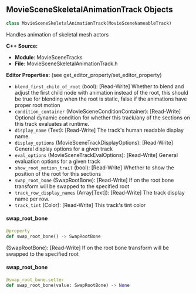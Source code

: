 ## MovieSceneSkeletalAnimationTrack Objects

```python
class MovieSceneSkeletalAnimationTrack(MovieSceneNameableTrack)
```

Handles animation of skeletal mesh actors

**C++ Source:**

- **Module**: MovieSceneTracks
- **File**: MovieSceneSkeletalAnimationTrack.h

**Editor Properties:** (see get_editor_property/set_editor_property)

- ``blend_first_child_of_root`` (bool):  [Read-Write] Whether to blend and adjust the first child node with animation instead of the root, this should be true for blending when the root is static, false if the animations have proper root motion
- ``condition_container`` (MovieSceneConditionContainer):  [Read-Write] Optional dynamic condition for whether this track/any of the sections on this track evaluates at runtime.
- ``display_name`` (Text):  [Read-Write] The track's human readable display name.
- ``display_options`` (MovieSceneTrackDisplayOptions):  [Read-Write] General display options for a given track
- ``eval_options`` (MovieSceneTrackEvalOptions):  [Read-Write] General evaluation options for a given track
- ``show_root_motion_trail`` (bool):  [Read-Write] Whether to show the position of the root for this sections
- ``swap_root_bone`` (SwapRootBone):  [Read-Write] If on the root bone transform will be swapped to the specified root
- ``track_row_display_names`` (Array[Text]):  [Read-Write] The track display name per row.
- ``track_tint`` (Color):  [Read-Write] This track's tint color

<a id="unreal.MovieSceneSkeletalAnimationTrack.swap_root_bone"></a>

#### swap_root_bone

```python
@property
def swap_root_bone() -> SwapRootBone
```

(SwapRootBone):  [Read-Write] If on the root bone transform will be swapped to the specified root

<a id="unreal.MovieSceneSkeletalAnimationTrack.swap_root_bone"></a>

#### swap_root_bone

```python
@swap_root_bone.setter
def swap_root_bone(value: SwapRootBone) -> None
```

<a id="unreal.MovieSceneSlomoTrack"></a>